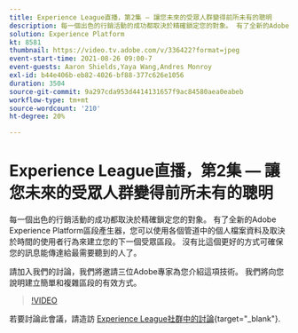 ```yaml
---
title: Experience League直播，第2集 — 讓您未來的受眾人群變得前所未有的聰明
description: 每一個出色的行銷活動的成功都取決於精確鎖定您的對象。 有了全新的Adobe Experience Platform區段產生器，您可以使用各個管道中的個人檔案資料及取決於時間的使用者行為來建立您的下一個受眾區段。 要確保您的訊息傳達給最需要聽到的人士，沒有比這更好的方式了。 請加入我們的討論，我們將邀請三位Adobe專家為您介紹這項技術。 我們將向您說明建立簡單和複雜區段的有效方式。
solution: Experience Platform
kt: 8581
thumbnail: https://video.tv.adobe.com/v/336422?format=jpeg
event-start-time: 2021-08-26 09:00-7
event-guests: Aaron Shields,Yaya Wang,Andres Monroy
exl-id: b44e406b-eb82-4026-bf88-377c626e1056
duration: 3504
source-git-commit: 9a297cda953d4414131657f9ac84580aea0eabeb
workflow-type: tm+mt
source-wordcount: '210'
ht-degree: 20%

---
```


# Experience League直播，第2集 — 讓您未來的受眾人群變得前所未有的聰明

每一個出色的行銷活動的成功都取決於精確鎖定您的對象。 有了全新的Adobe Experience Platform區段產生器，您可以使用各個管道中的個人檔案資料及取決於時間的使用者行為來建立您的下一個受眾區段。 沒有比這個更好的方式可確保您的訊息能傳達給最需要聽到的人了。

請加入我們的討論，我們將邀請三位Adobe專家為您介紹這項技術。 我們將向您說明建立簡單和複雜區段的有效方式。

>[!VIDEO](https://video.tv.adobe.com/v/336422/?quality=12&learn=on)

若要討論此會議，請造訪 [Experience League社群中的討論](https://experienceleaguecommunities.adobe.com/t5/adobe-experience-platform/questions-and-discussion-for-experience-league-live-ep-2-make/m-p/420645#M68){target="_blank"}.
